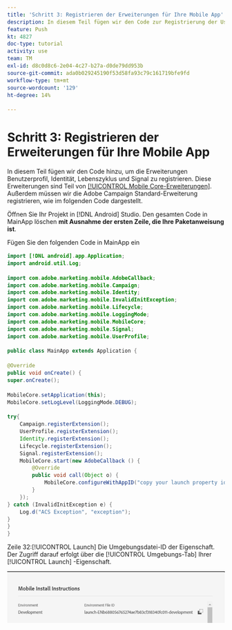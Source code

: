 ```yaml
---
title: 'Schritt 3: Registrieren der Erweiterungen für Ihre Mobile App'
description: In diesem Teil fügen wir den Code zur Registrierung der UserProfile-, Identity-, Lifecycle- und Signal-Erweiterungen hinzu.
feature: Push
kt: 4827
doc-type: tutorial
activity: use
team: TM
exl-id: d8c0d8c6-2e04-4c27-b27a-d0de79dd953b
source-git-commit: ada0b029245190f53d58fa93c79c161719bfe9fd
workflow-type: tm+mt
source-wordcount: '129'
ht-degree: 14%

---
```


# Schritt 3: Registrieren der Erweiterungen für Ihre Mobile App

In diesem Teil fügen wir den Code hinzu, um die Erweiterungen Benutzerprofil, Identität, Lebenszyklus und Signal zu registrieren. Diese Erweiterungen sind Teil von [[!UICONTROL Mobile Core-Erweiterungen]](https://aep-sdks.gitbook.io/docs/using-mobile-extensions/mobile-core). Außerdem müssen wir die Adobe Campaign Standard-Erweiterung registrieren, wie im folgenden Code dargestellt.

Öffnen Sie Ihr Projekt in [!DNL Android] Studio. Den gesamten Code in MainApp löschen **mit Ausnahme der ersten Zeile, die Ihre Paketanweisung ist**.

Fügen Sie den folgenden Code in MainApp ein

<!--
Removed `{.line-numbers}` below
-->

```java
import [!DNL android].app.Application;
import android.util.Log;

import com.adobe.marketing.mobile.AdobeCallback;
import com.adobe.marketing.mobile.Campaign;
import com.adobe.marketing.mobile.Identity;
import com.adobe.marketing.mobile.InvalidInitException;
import com.adobe.marketing.mobile.Lifecycle;
import com.adobe.marketing.mobile.LoggingMode;
import com.adobe.marketing.mobile.MobileCore;
import com.adobe.marketing.mobile.Signal;
import com.adobe.marketing.mobile.UserProfile;

public class MainApp extends Application {

@Override
public void onCreate() {
super.onCreate();

MobileCore.setApplication(this);
MobileCore.setLogLevel(LoggingMode.DEBUG);

try{
    Campaign.registerExtension();
    UserProfile.registerExtension();
    Identity.registerExtension();
    Lifecycle.registerExtension();
    Signal.registerExtension();
    MobileCore.start(new AdobeCallback () {
        @Override
        public void call(Object o) {
            MobileCore.configureWithAppID("copy your launch property id here");
        }
    });
} catch (InvalidInitException e) {
    Log.d("ACS Exception", "exception");
}
}
}
```

Zeile 32:[!UICONTROL  Launch] Die Umgebungsdatei-ID der Eigenschaft. Der Zugriff darauf erfolgt über die [!UICONTROL Umgebungs-Tab] Ihrer [!UICONTROL Launch] -Eigenschaft.

![launch-id](assets/launch-id-property.PNG)
